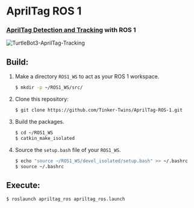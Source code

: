 # AprilTag ROS 1
### [AprilTag Detection and Tracking](https://github.com/Tinker-Twins/AprilTag) with ROS 1

![TurtleBot3-AprilTag-Tracking](https://github.com/Tinker-Twins/Autonomy-Science-And-Systems/blob/main/Capstone%20Project/media/apriltag_tracking_real_robot.gif)

## Build:
1. Make a directory `ROS1_WS` to act as your ROS 1 workspace.
    ```bash
    $ mkdir -p ~/ROS1_WS/src/
    ```
2. Clone this repository:
    ```bash
    $ git clone https://github.com/Tinker-Twins/AprilTag-ROS-1.git
    ```
3. Build the packages.
    ```bash
    $ cd ~/ROS1_WS
    $ catkin_make_isolated
    ```
4. Source the `setup.bash` file of your `ROS1_WS`.
    ```bash
    $ echo "source ~/ROS1_WS/devel_isolated/setup.bash" >> ~/.bashrc
    $ source ~/.bashrc
    ```

## Execute:
```bash
$ roslaunch apriltag_ros apriltag_ros.launch
```
